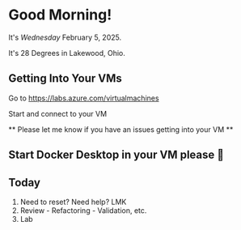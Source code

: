 # Good Morning!

It's *Wednesday* February 5, 2025. 

It's 28 Degrees in Lakewood, Ohio.

## Getting Into Your VMs

Go to https://labs.azure.com/virtualmachines

Start and connect to your VM

** Please let me know if you have an issues getting into your VM **

## Start Docker Desktop in your VM please 🐳
## Today

1. Need to reset? Need help? LMK
2. Review - Refactoring - Validation, etc.
3. Lab
